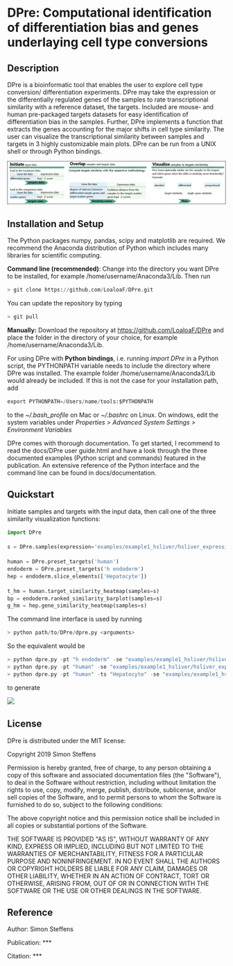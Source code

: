 
# DPre: Computational identification of differentiation bias and genes underlaying cell type conversions

## Description
DPre is a bioinformatic tool that enables the user to explore cell type conversion/ differentiation experiments. DPre may take the expression or the differentially regulated genes of the samples to rate transcriptional similarity with a reference dataset, the targets. Included are mouse- and human pre-packaged targets datasets for easy identification of differentiation bias in the samples. Further, DPre implements a function that extracts the genes accounting for the major shifts in cell type similarity. The user can visualize the transcriptional similarity between samples and targets in 3 highly customizable main plots. DPre can be run from a UNIX shell or through Python bindings.

<img src="docs/images/DPre_schematic.png"/> 


## Installation and Setup

The Python packages numpy, pandas, scipy and matplotlib are required. We recommend the Anaconda distribution of Python which includes many libraries for scientific computing. 

<b>Command line (recommended)</b>:
Change into the directory you want DPre to be installed, for example /home/username/Anaconda3/Lib. Then run


```python
> git clone https://github.com/LoaloaF/DPre.git
```

You can update the repository by typing


```python
> git pull
```

<b>Manually:</b> Download the repository at https://github.com/LoaloaF/DPre and place the folder in the directory of your choice, for example /home/username/Anaconda3/Lib. 


For using DPre with <b>Python bindings</b>, i.e. running <i>import DPre</i> in a Python script, the PYTHONPATH variable needs to include the directory where DPre was installed. The example folder /home/username/Anaconda3/Lib would already be included. If this is not the case for your installation path, add 


```python
export PYTHONPATH=/Users/name/tools:$PYTHONPATH
```

to the <i>&#126;/.bash_profile</i> on Mac or <i>&#126;/.bashrc</i> on Linux. On windows, edit the system variables under <i>Properties > Advanced System Settings > Environment Variables</i>


DPre comes with thorough documentation. To get started, I recommend to read the docs/DPre user guide.html and have a look through the three documented examples (Python script and commands) featured in the publication. An extensive reference of the Python interface and the command line can be found in docs/documentation.

## Quickstart
Initiate samples and targets with the input data, then call one of the three similarity visualization functions:


```python
import DPre

s = DPre.samples(expression='examples/example1_hsliver/hsliver_expression.tsv', ctrl='Day00')

human = DPre.preset_targets('human')
endoderm = DPre.preset_targets('h endoderm')
hep = endoderm.slice_elements(['Hepatocyte'])

t_hm = human.target_similarity_heatmap(samples=s)
bp = endoderm.ranked_similarity_barplot(samples=s)
g_hm = hep.gene_similarity_heatmap(samples=s)
```

The command line interface is used by running


```python
> python path/to/DPre/dpre.py <arguments>
```

So the equivalent would be


```python
> python dpre.py -pt "h endoderm" -se "examples/example1_hsliver/hsliver_expression.tsv" -c "Day00" target_sim
> python dpre.py -pt "human" -se "examples/example1_hsliver/hsliver_expression.tsv" -c "Day00" ranked_sim
> python dpre.py -pt "human" -ts "Hepatocyte" -se "examples/example1_hsliver/hsliver_expression.tsv" -c "Day00" gene_sim
```

to generate

<img src="docs/images/DPre_showcase.png"/> 

## License

DPre is distributed under the MIT license:

Copyright 2019 Simon Steffens

Permission is hereby granted, free of charge, to any person obtaining a copy of this software and associated documentation files (the "Software"), to deal in the Software without restriction, including without limitation the rights to use, copy, modify, merge, publish, distribute, sublicense, and/or sell copies of the Software, and to permit persons to whom the Software is furnished to do so, subject to the following conditions:

The above copyright notice and this permission notice shall be included in all copies or substantial portions of the Software.

THE SOFTWARE IS PROVIDED "AS IS", WITHOUT WARRANTY OF ANY KIND, EXPRESS OR IMPLIED, INCLUDING BUT NOT LIMITED TO THE WARRANTIES OF MERCHANTABILITY, FITNESS FOR A PARTICULAR PURPOSE AND NONINFRINGEMENT. IN NO EVENT SHALL THE AUTHORS OR COPYRIGHT HOLDERS BE LIABLE FOR ANY CLAIM, DAMAGES OR OTHER LIABILITY, WHETHER IN AN ACTION OF CONTRACT, TORT OR OTHERWISE, ARISING FROM, OUT OF OR IN CONNECTION WITH THE SOFTWARE OR THE USE OR OTHER DEALINGS IN THE SOFTWARE.

## Reference

Author: Simon Steffens<br>

Publication: ***<br>

Citation: ***<br>

